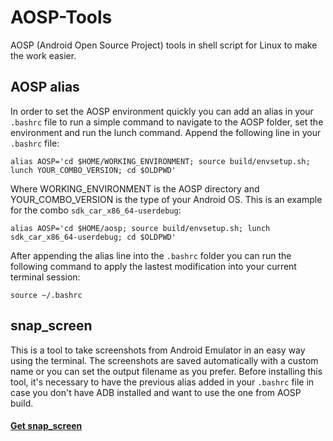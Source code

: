 # AOSP-Tools
AOSP (Android Open Source Project) tools in shell script for Linux to make the work easier.

## AOSP alias
In order to set the AOSP environment quickly you can add an alias in your `.bashrc` file to run a simple command to navigate to the AOSP folder, set the environment and run the lunch command. Append the following line in your `.bashrc` file:
```
alias AOSP='cd $HOME/WORKING_ENVIRONMENT; source build/envsetup.sh; lunch YOUR_COMBO_VERSION; cd $OLDPWD'
```
Where WORKING_ENVIRONMENT is the AOSP directory and YOUR_COMBO_VERSION is the type of your Android OS. This is an example for the combo `sdk_car_x86_64-userdebug`:
```
alias AOSP='cd $HOME/aosp; source build/envsetup.sh; lunch sdk_car_x86_64-userdebug; cd $OLDPWD'
```
After appending the alias line into the `.bashrc` folder you can run the following command to apply the lastest modification into your current terminal session:
```
source ~/.bashrc
```

## snap_screen
This is a tool to take screenshots from Android Emulator in an easy way using the terminal. The screenshots are saved automatically with a custom name or you can set the output filename as you prefer. Before installing this tool, it's necessary to have the previous alias added in your `.bashrc` file in case you don't have ADB installed and want to use the one from AOSP build. <br>
#### [Get snap_screen](https://github.com/sudoariel/AOSP-Tools/tree/main/snap_screen)


